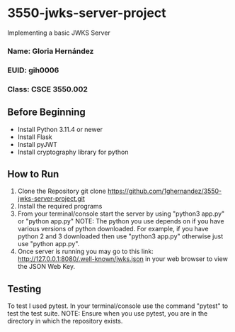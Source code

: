 # 3550-jwks-server-project
Implementing a basic JWKS Server

### Name: Gloria Hernández
### EUID: gih0006
### Class: CSCE 3550.002

## Before Beginning 
- Install Python 3.11.4 or newer
- Install Flask
- Install pyJWT
- Install cryptography library for python

## How to Run
1. Clone the Repository
    git clone https://github.com/1ghernandez/3550-jwks-server-project.git
2. Install the required programs
3. From your terminal/console start the server by using
    "python3 app.py" or "python app.py"
    NOTE: The python you use depends on if you have various versions of python downloaded. 
    For example, if you have python 2 and 3 downloaded then use "python3 app.py" otherwise just use "python app.py".
4.  Once server is running you may go to this link: 
    http://127.0.0.1:8080/.well-known/jwks.json in your web browser to view the JSON Web Key.

## Testing
To test I used pytest. 
In your terminal/console use the command "pytest" to test the test suite. 
NOTE: Ensure when you use pytest, you are in the directory in which the repository exists.
